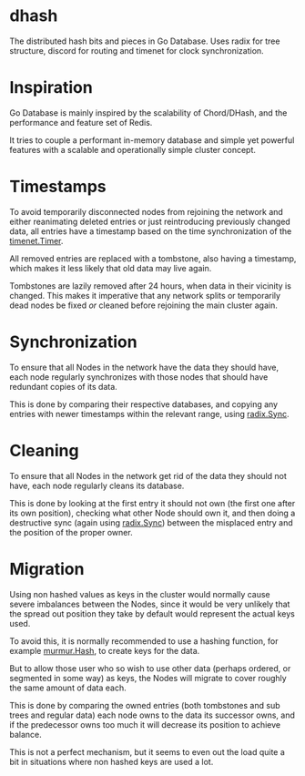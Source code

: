 dhash
===

The distributed hash bits and pieces in Go Database. Uses radix for tree structure, discord for routing and timenet for clock synchronization.

# Inspiration

Go Database is mainly inspired by the scalability of Chord/DHash, and the performance and feature set of Redis.

It tries to couple a performant in-memory database and simple yet powerful features with a scalable and operationally simple cluster concept.

# Timestamps

To avoid temporarily disconnected nodes from rejoining the network and either reanimating deleted entries or just reintroducing previously changed data,
all entries have a timestamp based on the time synchronization of the [timenet.Timer](../../blob/master/timenet.timer.go).

All removed entries are replaced with a tombstone, also having a timestamp, which makes it less likely that old data may live again.

Tombstones are lazily removed after 24 hours, when data in their vicinity is changed. This makes it imperative that any network splits or temporarily dead 
nodes be fixed _or_ cleaned before rejoining the main cluster again.

# Synchronization

To ensure that all Nodes in the network have the data they should have, each node regularly synchronizes with those nodes that should have
redundant copies of its data.

This is done by comparing their respective databases, and copying any entries with newer timestamps within the relevant range, using [radix.Sync](../../blob/master/radix/sync.go).

# Cleaning

To ensure that all Nodes in the network get rid of the data they should not have, each node regularly cleans its database.

This is done by looking at the first entry it should not own (the first one after its own position), 
checking what other Node should own it, and then doing a destructive sync (again using [radix.Sync](../../blob/master/radix/sync.go)) 
between the misplaced entry and the position of the proper owner.

# Migration

Using non hashed values as keys in the cluster would normally cause severe imbalances between the Nodes, since it would be very unlikely that the spread out position they take by default would represent the actual keys used.

To avoid this, it is normally recommended to use a hashing function, for example [murmur.Hash](../../blob/master/murmur/murmur.go), to create keys for the data.

But to allow those user who so wish to use other data (perhaps ordered, or segmented in some way) as keys, the Nodes will migrate to cover roughly the same amount of data each.

This is done by comparing the owned entries (both tombstones and sub trees and regular data) each node owns to the data its successor owns, and if the predecessor owns too much it will decrease its position to achieve balance.

This is not a perfect mechanism, but it seems to even out the load quite a bit in situations where non hashed keys are used a lot.
